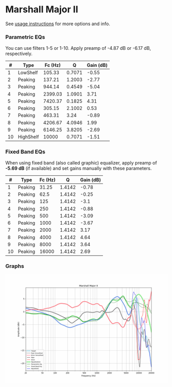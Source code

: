 # Marshall Major II
See [usage instructions](https://github.com/jaakkopasanen/AutoEq#usage) for more options and info.

### Parametric EQs
You can use filters 1-5 or 1-10. Apply preamp of -4.87 dB or -6.17 dB, respectively.

|   # | Type      |   Fc (Hz) |      Q |   Gain (dB) |
|-----|-----------|-----------|--------|-------------|
|   1 | LowShelf  |    105.33 | 0.7071 |       -0.55 |
|   2 | Peaking   |    137.21 | 1.2003 |       -2.77 |
|   3 | Peaking   |    944.14 | 0.4549 |       -5.04 |
|   4 | Peaking   |   2399.03 | 1.0901 |        3.71 |
|   5 | Peaking   |   7420.37 | 0.1825 |        4.31 |
|   6 | Peaking   |    305.15 | 2.1002 |        0.53 |
|   7 | Peaking   |    463.31 | 3.24   |       -0.89 |
|   8 | Peaking   |   4206.67 | 4.0946 |        1.99 |
|   9 | Peaking   |   6146.25 | 3.8205 |       -2.69 |
|  10 | HighShelf |  10000    | 0.7071 |       -1.51 |

### Fixed Band EQs
When using fixed band (also called graphic) equalizer, apply preamp of **-5.69 dB** (if available) and set gains manually with these parameters.

|   # | Type    |   Fc (Hz) |      Q |   Gain (dB) |
|-----|---------|-----------|--------|-------------|
|   1 | Peaking |     31.25 | 1.4142 |       -0.78 |
|   2 | Peaking |     62.5  | 1.4142 |       -0.25 |
|   3 | Peaking |    125    | 1.4142 |       -3.1  |
|   4 | Peaking |    250    | 1.4142 |       -0.88 |
|   5 | Peaking |    500    | 1.4142 |       -3.09 |
|   6 | Peaking |   1000    | 1.4142 |       -3.67 |
|   7 | Peaking |   2000    | 1.4142 |        3.17 |
|   8 | Peaking |   4000    | 1.4142 |        4.64 |
|   9 | Peaking |   8000    | 1.4142 |        3.64 |
|  10 | Peaking |  16000    | 1.4142 |        2.69 |

### Graphs
![](./Marshall%20Major%20II.png)
